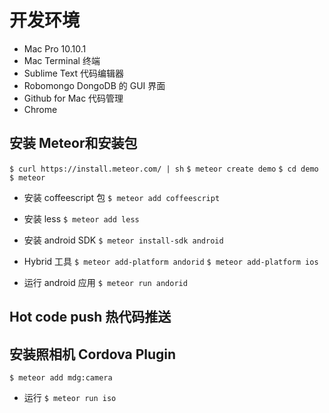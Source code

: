 # 开发环境
- Mac Pro 10.10.1
- Mac Terminal 终端
- Sublime Text 代码编辑器
- Robomongo DongoDB 的 GUI 界面
- Github for Mac 代码管理
- Chrome


## 安装 Meteor和安装包
`$ curl https://install.meteor.com/ | sh`
`$ meteor create demo`
`$ cd demo`
`$ meteor`

- 安装 coffeescript 包
`$ meteor add coffeescript`

- 安装 less
`$ meteor add less`

- 安装 android SDK
`$ meteor install-sdk android`

- Hybrid 工具
`$ meteor add-platform andorid` 
`$ meteor add-platform ios`

- 运行 android 应用
`$ meteor run andorid`


## Hot code push 热代码推送

## 安装照相机 Cordova Plugin
`$ meteor add mdg:camera`


- 运行
`$ meteor run iso`



